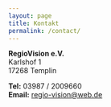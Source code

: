 ```yaml
---
layout: page
title: Kontakt
permalink: /contact/
---
```



**RegioVision e.V.** <br/>
Karlshof 1<br/>
17268 Templin

**Tel:** 03987 / 2009660<br/>
**Email:** regio-vision@web.de
